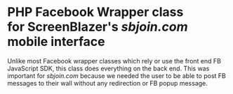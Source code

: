 # PHP Facebook Wrapper class<br>for ScreenBlazer's _sbjoin.com_ mobile interface

Unlike most Facebook wrapper classes which rely or use the front end FB JavaScript SDK, this class does everything on the back end. This was important for _sbjoin.com_ because we needed the user to be able to post FB messages to their wall without any redirection or FB popup message.

